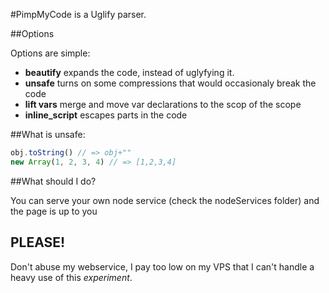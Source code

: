 #PimpMyCode is a Uglify parser.

##Options

Options are simple:

- **beautify** expands the code, instead of uglyfying it.
- **unsafe** turns on some compressions that would occasionaly break the code
- **lift vars** merge and move var declarations to the scop of the scope
- **inline_script** escapes </script> parts in the code

##What is unsafe:

```Javascript
obj.toString() // => obj+""
new Array(1, 2, 3, 4) // => [1,2,3,4]
```

##What should I do?

You can serve your own node service (check the nodeServices folder) and the page is up to you

## PLEASE!

Don't abuse my webservice, I pay too low on my VPS that I can't handle a heavy use of this *experiment*.

